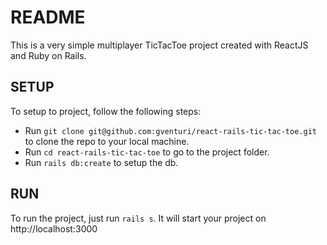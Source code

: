 # README

This is a very simple multiplayer TicTacToe project created with ReactJS and Ruby on Rails.

## SETUP

To setup to project, follow the following steps:

- Run `git clone git@github.com:gventuri/react-rails-tic-tac-toe.git` to clone the repo to your local machine.
- Run `cd react-rails-tic-tac-toe` to go to the project folder.
- Run `rails db:create` to setup the db.

## RUN

To run the project, just run `rails s`. It will start your project on http://localhost:3000
